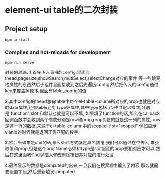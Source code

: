 # element-ui table的二次封装

## Project setup
```
npm install
```

### Compiles and hot-reloads for development
```
npm run serve
```

封装的思路:
1.首先传入表格的config,里面有thead,pagesize,showSearch,mutiSelect,selectChange对应的事件
等一些跟表格属性的东西然后子组件里面接收到之后先遍历config,然后把传入的config通过key来覆盖掉原本
里面有table_config的值

2.其中config的thead总有table中每个el-table-column所对应的prop也就是对应的data属性,还有table还有
type等属性,其中type包括了3种自定义模式,分别是'function','slot'和默认也就是可以不填,
如果填了function的话,那么在callback回调函数中会收到两个参数分别是row和prop,prop对应的就是这一列的属性,
row是这一行的数据,来源于el-table-column中的scoped-slot="scoped"
例如显示vlanId的时候就是返回正则匹配的数字.

3.然后当如果是slot的话,那么处理方式就是具名插槽,我们可以通过在<my-table></my-table>中传入<tempalte v-slot:propName="{row,prop}">
来获取值和prop,但是这个propName必须和type是slot里面的prop要相对应才可以.然后在这里面我们可以插入修改删除按钮并对应的进行处理

4.最终显示的数据是computed的出来,一旦我们在搜索框中输入了内容,那么就需要设置字段,然后重新触发computed
